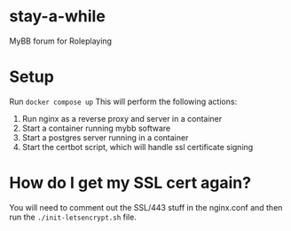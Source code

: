 # stay-a-while
MyBB forum for Roleplaying

# Setup
Run `docker compose up`
This will perform the following actions:
  1. Run nginx as a reverse proxy and server in a container
  2. Start a container running mybb software
  3. Start a postgres server running in a container
  4. Start the certbot script, which will handle ssl certificate signing
  
# How do I get my SSL cert again?
You will need to comment out the SSL/443 stuff in the nginx.conf and then run the `./init-letsencrypt.sh` file. 
